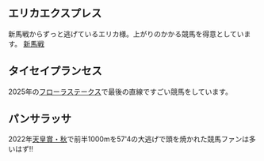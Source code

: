## エリカエクスプレス

新馬戦からずっと逃げているエリカ様。上がりのかかる競馬を得意としています。
[新馬戦](https://www.youtube.com/watch?v=Zjo_svVxL1g)

## タイセイプランセス

2025年の[フローラステークス](https://www.youtube.com/watch?v=TextvhFVug4)で最後の直線ですごい競馬をしています。

## パンサラッサ

2022年[天皇賞・秋](https://www.youtube.com/watch?v=cvHWyJtex08)で前半1000mを57'4の大逃げで頭を焼かれた競馬ファンは多いはず!!